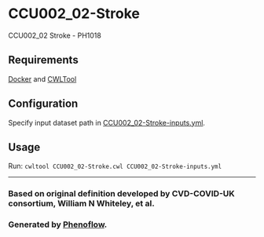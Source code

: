 # CCU002_02-Stroke

CCU002_02 Stroke - PH1018

## Requirements

[Docker](https://docs.docker.com/install/) and [CWLTool](https://github.com/common-workflow-language/cwltool#install)

## Configuration

Specify input dataset path in [CCU002_02-Stroke-inputs.yml](CCU002_02-Stroke-inputs.yml).

## Usage

Run: `cwltool CCU002_02-Stroke.cwl CCU002_02-Stroke-inputs.yml`

***

### Based on original definition developed by CVD-COVID-UK consortium, William N Whiteley, et al.
### Generated by [Phenoflow](https://kclhi.org/phenoflow).
